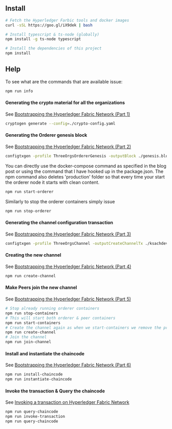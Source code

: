 ## Install

```bash
# Fetch the Hyperledger Farbic tools and docker images
curl -sSL https://goo.gl/iX9dek | bash
```

```bash
# Install typescript & ts-node (globally) 
npm install -g ts-node typescript
```

```bash
# Install the dependencies of this project
npm install
```

## Help

To see what are the commands that are available issue:

```bash
npm run info
```

#### Generating the crypto material for all the organizations


See [Bootstrapping the Hyperledger Fabric Network (Part 1)](https://ksachdeva.github.io/2017/07/21/bootstrapping-hyperledger-fabric-nw-1/)

```bash
cryptogen generate --config=./crypto-config.yaml
```

#### Generating the Orderer genesis block

See [Bootstrapping the Hyperledger Fabric Network (Part 2)](https://ksachdeva.github.io/2017/07/21/bootstrapping-hyperledger-fabric-nw-2/)

```bash
configtxgen -profile ThreeOrgsOrdererGenesis -outputBlock ./genesis.block
```

You can directly use the docker-compose command as specified in the blog post or using the command that I have hooked up in the package.json. The npm command also deletes 'production' folder so that every time your start the orderer node it starts with clean content.

```bash
npm run start-orderer
```

Similarly to stop the orderer containers simply issue

```bash
npm run stop-orderer
```

#### Generating the channel configuration transaction

See [Bootstrapping the Hyperledger Fabric Network (Part 3)](https://ksachdeva.github.io/2017/07/22/bootstrapping-hyperledger-fabric-nw-3/)

```bash
configtxgen -profile ThreeOrgsChannel -outputCreateChannelTx ./ksachdeva-exp-channel-1.tx -channelID ksachdeva-exp-channel-1
```

#### Creating the new channel

See [Bootstrapping the Hyperledger Fabric Network (Part 4)](https://ksachdeva.github.io/2017/07/23/bootstrapping-hyperledger-fabric-nw-4/)

```bash
npm run create-channel
```

#### Make Peers join the new channel

See [Bootstrapping the Hyperledger Fabric Network (Part 5)](https://ksachdeva.github.io/2017/07/24/bootstrapping-hyperledger-fabric-nw-5/)

```bash
# Stop already running orderer containers
npm run stop-containers
# This will start both orderer & peer containers
npm run start-containers
# Create the channel again as when we start-containers we remove the previous data from the containers
npm run create-channel
# Join the channel
npm run join-channel
```

#### Install and instantiate the chaincode

See [Bootstrapping the Hyperledger Fabric Network (Part 6)](https://ksachdeva.github.io/2017/07/27/bootstrapping-hyperledger-fabric-nw-6/)

```bash
npm run install-chaincode
npm run instantiate-chaincode
```

#### Invoke the transaction & Query the chaincode

See [Invoking a transaction on Hyperledger Fabric Network](https://ksachdeva.github.io/2017/07/27/invoking-a-transaction-on-fabric/)

```bash
npm run query-chaincode
npm run invoke-transaction
npm run query-chaincode
```
